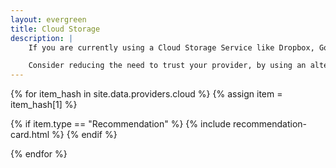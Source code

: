 ```yaml
---
layout: evergreen
title: Cloud Storage
description: |
    If you are currently using a Cloud Storage Service like Dropbox, Google Drive, Microsoft OneDrive or Apple iCloud, you are putting complete trust in your service provider to not look at your files.

    Consider reducing the need to trust your provider, by using an alternative below that supports [end-to-end encryption](https://wikipedia.org/wiki/End-to-end_encryption) (E2EE).
---
```


{% for item_hash in site.data.providers.cloud %}
{% assign item = item_hash[1] %}

{% if item.type == "Recommendation" %}
{% include recommendation-card.html %}
{% endif %}

{% endfor %}

